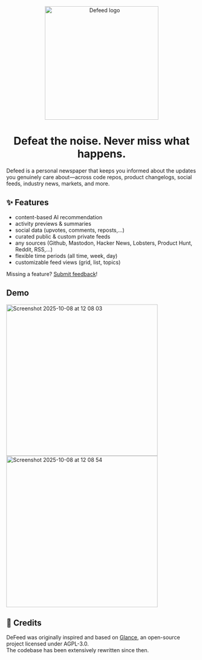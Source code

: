 <div align="center">

<img width="300" alt="Defeed logo" src="https://github.com/user-attachments/assets/a38e498a-6e13-47c7-81b1-ab2531db46a7" />

<h1>Defeat the noise. Never miss what happens.</h1>

</div>

Defeed is a personal newspaper that keeps you informed about the updates you genuinely care about—across code repos, product changelogs, social feeds, industry news, markets, and more. 

## ✨ Features

- content-based AI recommendation
- activity previews & summaries
- social data (upvotes, comments, reposts,...)
- curated public & custom private feeds
- any sources (Github, Mastodon, Hacker News, Lobsters, Product Hunt, Reddit, RSS,...)
- flexible time periods (all time, week, day)
- customizable feed views (grid, list, topics)

Missing a feature? [Submit feedback](https://github.com/defeed/defeed/issues/new?labels=enhancement&template=feature_request.md)!

## Demo

<img width="400" alt="Screenshot 2025-10-08 at 12 08 03" src="https://github.com/user-attachments/assets/301e6e29-dd09-48ee-80f1-d049159b2c0f" />

<img width="400" alt="Screenshot 2025-10-08 at 12 08 54" src="https://github.com/user-attachments/assets/821eea6f-65b7-43d6-a1c6-219efde1e4fe" />


## 🙏 Credits

DeFeed was originally inspired and based on [Glance](https://github.com/glanceapp/glance), an open-source project licensed under AGPL-3.0.  
The codebase has been extensively rewritten since then.
